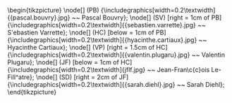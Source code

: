 \begin{tikzpicture}
  \node[] (PB) {\includegraphics[width=0.2\textwidth]{{pascal.bouvry}.jpg} ~~ Pascal Bouvry};
  \node[] (SV) [right = 1cm of PB]  {\includegraphics[width=0.2\textwidth]{{sebastien.varrette}.jpg} ~~ S\'ebastien Varrette};
  \node[] (HC) [below = 1cm of PB]  {\includegraphics[width=0.2\textwidth]{{hyacinthe.cartiaux}.jpg} ~~ Hyacinthe Cartiaux};
  \node[] (VP) [right = 1.5cm of HC]  {\includegraphics[width=0.2\textwidth]{{valentin.plugaru}.jpg} ~~ Valentin Plugaru};
  \node[] (JF) [below = 1cm of HC]  {\includegraphics[width=0.2\textwidth]{jflf.jpg} ~~ Jean-Fran\c{c}ois Le-Fill\^atre};
  \node[] (SD) [right = 2cm of JF]  {\includegraphics[width=0.2\textwidth]{{sarah.diehl}.jpg} ~~ Sarah Diehl};
\end{tikzpicture}
